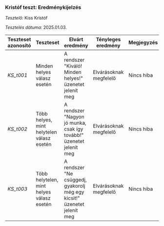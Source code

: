 ### Kristóf teszt: Eredménykijelzés
*Tesztelő:* Kiss Kristóf

*Tesztelés dátuma:* 2025.01.03.

| Teszteset azonosító | Teszteset | Elvárt eredmény | Tényleges eredmény | Megjegyzés |
| ------------------- | --------- | --------------- | ------------------ | ---------- |
| _KS_t001_ | Minden helyes válasz esetén | A rendszer "Kiváló! Minden helyes!" üzenetet jelenít meg | Elvárásoknak megfelelő | Nincs hiba |
| _KS_t002_ | Több helyes, mint helytelen válasz esetén | A rendszer "Nagyon jó munka, csak így tovább!" üzenetet jelenít meg | Elvárásoknak megfelelő | Nincs hiba |
| _KS_t003_ | Több helytelen, mint helyes válasz esetén | A rendszer "Ne csüggedj, gyakorolj még egy kicsit!" üzenetet jelenít meg | Elvárásoknak megfelelő | Nincs hiba |